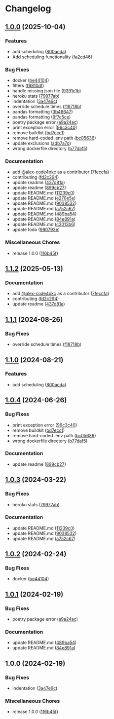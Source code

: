 # Changelog

## [1.0.0](https://github.com/pythoninthegrass/meetup_bot/compare/v1.1.2...v1.0.0) (2025-10-04)


### Features

* add scheduling ([800acda](https://github.com/pythoninthegrass/meetup_bot/commit/800acda371006760724ca67e6b0a70260b39b0b1))
* Add scheduling functionality ([fa2cd46](https://github.com/pythoninthegrass/meetup_bot/commit/fa2cd46d1ca05d11625c31ed70b2e4cd629af397))


### Bug Fixes

* docker ([be44104](https://github.com/pythoninthegrass/meetup_bot/commit/be44104c8caa7197eeb12123873ab64aa7677ef8))
* filters ([f9810df](https://github.com/pythoninthegrass/meetup_bot/commit/f9810df9964bdbc9ac60ca64db36143c4c9c38a7))
* handle missing json file ([9391c1b](https://github.com/pythoninthegrass/meetup_bot/commit/9391c1b0e0fd2fac723e258c1b7ba474c5d7b61d))
* heroku stats ([79977ab](https://github.com/pythoninthegrass/meetup_bot/commit/79977ab5549de6d11d888b229fd3b7f0d1b352e0))
* indentation ([3a47e6c](https://github.com/pythoninthegrass/meetup_bot/commit/3a47e6c245164d085b69cfc9d27081b75a9f308d))
* override schedule times ([f18718b](https://github.com/pythoninthegrass/meetup_bot/commit/f18718b62b403fabf7dce0921c9056dd96defba1))
* pandas formatting ([3b48647](https://github.com/pythoninthegrass/meetup_bot/commit/3b48647ae1fa23598c7ee70d3efdcfe77070050f))
* pandas formatting ([9f7c5ce](https://github.com/pythoninthegrass/meetup_bot/commit/9f7c5ce6d53f2f09230a078961f2314e83840964))
* poetry package error ([a9a24ac](https://github.com/pythoninthegrass/meetup_bot/commit/a9a24ac14d7ef2ce86ed517e744ada7128ebc6d1))
* print exception error ([96c3c40](https://github.com/pythoninthegrass/meetup_bot/commit/96c3c404b1268401f2a4bbfc803f32849cc54d98))
* remove buildkit ([bd7ecc1](https://github.com/pythoninthegrass/meetup_bot/commit/bd7ecc125d188e5bf4fc526f267282dd5492a19d))
* remove hard-coded .env path ([bc05636](https://github.com/pythoninthegrass/meetup_bot/commit/bc056360e81968c7d086fce4744f807b9093c0e3))
* update exclusions ([adb7a7d](https://github.com/pythoninthegrass/meetup_bot/commit/adb7a7d57cfef266f89edc8aa08a4fa6531905fe))
* wrong dockerfile directory ([b77daf5](https://github.com/pythoninthegrass/meetup_bot/commit/b77daf51d5b1ae3d4fae406b3513ae8a201bce30))


### Documentation

* add [@alex-code4okc](https://github.com/alex-code4okc) as a contributor ([7feccfa](https://github.com/pythoninthegrass/meetup_bot/commit/7feccfa439115616c7fdb760c15043ff3e6d858e))
* contributing ([fd2c294](https://github.com/pythoninthegrass/meetup_bot/commit/fd2c294a018e6943b4b6b66af74b8eaa14db0c0c))
* update readme ([437d81a](https://github.com/pythoninthegrass/meetup_bot/commit/437d81a528e7e63b98d8f9ab7e1086d2a11023b7))
* update readme ([899cb27](https://github.com/pythoninthegrass/meetup_bot/commit/899cb279d2ee87acb154edf612e196b6f9b1b541))
* update README.md ([11239c0](https://github.com/pythoninthegrass/meetup_bot/commit/11239c098f59acc35ed006610fd8b4031520f953))
* update README.md ([e270e5e](https://github.com/pythoninthegrass/meetup_bot/commit/e270e5e1bcd2f3a9a7f520ac074c7f687063da27))
* update README.md ([9038532](https://github.com/pythoninthegrass/meetup_bot/commit/903853252fcf1bfa0d28540eed8e1fb45c6ddaa1))
* update README.md ([a752c67](https://github.com/pythoninthegrass/meetup_bot/commit/a752c673f073d8cf355bf399416d8b4dcda05b4b))
* update README.md ([489ba54](https://github.com/pythoninthegrass/meetup_bot/commit/489ba540d873ee79863b57e31ab3fa4fa2f1fcca))
* update README.md ([84e891a](https://github.com/pythoninthegrass/meetup_bot/commit/84e891a468a74532518c95c26190c0f2ade614be))
* update README.md ([c3013b6](https://github.com/pythoninthegrass/meetup_bot/commit/c3013b6b2a953f5992bba588d17f4f7d7f43ee36))
* update todo ([990793e](https://github.com/pythoninthegrass/meetup_bot/commit/990793eba772f638b6c2a8189c6990c8170f78af))


### Miscellaneous Chores

* release 1.0.0 ([116b45f](https://github.com/pythoninthegrass/meetup_bot/commit/116b45f03d246b7ad5cf11f54bb99330311bf1dd))

## [1.1.2](https://github.com/pythoninthegrass/meetup_bot/compare/v1.1.1...v1.1.2) (2025-05-13)


### Documentation

* add [@alex-code4okc](https://github.com/alex-code4okc) as a contributor ([7feccfa](https://github.com/pythoninthegrass/meetup_bot/commit/7feccfa439115616c7fdb760c15043ff3e6d858e))
* contributing ([fd2c294](https://github.com/pythoninthegrass/meetup_bot/commit/fd2c294a018e6943b4b6b66af74b8eaa14db0c0c))
* update readme ([437d81a](https://github.com/pythoninthegrass/meetup_bot/commit/437d81a528e7e63b98d8f9ab7e1086d2a11023b7))

## [1.1.1](https://github.com/pythoninthegrass/meetup_bot/compare/v1.1.0...v1.1.1) (2024-08-26)


### Bug Fixes

* override schedule times ([f18718b](https://github.com/pythoninthegrass/meetup_bot/commit/f18718b62b403fabf7dce0921c9056dd96defba1))

## [1.1.0](https://github.com/pythoninthegrass/meetup_bot/compare/v1.0.4...v1.1.0) (2024-08-21)


### Features

* add scheduling ([800acda](https://github.com/pythoninthegrass/meetup_bot/commit/800acda371006760724ca67e6b0a70260b39b0b1))

## [1.0.4](https://github.com/pythoninthegrass/meetup_bot/compare/v1.0.3...v1.0.4) (2024-06-26)


### Bug Fixes

* print exception error ([96c3c40](https://github.com/pythoninthegrass/meetup_bot/commit/96c3c404b1268401f2a4bbfc803f32849cc54d98))
* remove buildkit ([bd7ecc1](https://github.com/pythoninthegrass/meetup_bot/commit/bd7ecc125d188e5bf4fc526f267282dd5492a19d))
* remove hard-coded .env path ([bc05636](https://github.com/pythoninthegrass/meetup_bot/commit/bc056360e81968c7d086fce4744f807b9093c0e3))
* wrong dockerfile directory ([b77daf5](https://github.com/pythoninthegrass/meetup_bot/commit/b77daf51d5b1ae3d4fae406b3513ae8a201bce30))


### Documentation

* update readme ([899cb27](https://github.com/pythoninthegrass/meetup_bot/commit/899cb279d2ee87acb154edf612e196b6f9b1b541))

## [1.0.3](https://github.com/pythoninthegrass/meetup_bot/compare/v1.0.2...v1.0.3) (2024-03-22)


### Bug Fixes

* heroku stats ([79977ab](https://github.com/pythoninthegrass/meetup_bot/commit/79977ab5549de6d11d888b229fd3b7f0d1b352e0))


### Documentation

* update README.md ([11239c0](https://github.com/pythoninthegrass/meetup_bot/commit/11239c098f59acc35ed006610fd8b4031520f953))
* update README.md ([9038532](https://github.com/pythoninthegrass/meetup_bot/commit/903853252fcf1bfa0d28540eed8e1fb45c6ddaa1))
* update README.md ([a752c67](https://github.com/pythoninthegrass/meetup_bot/commit/a752c673f073d8cf355bf399416d8b4dcda05b4b))

## [1.0.2](https://github.com/pythoninthegrass/meetup_bot/compare/v1.0.1...v1.0.2) (2024-02-24)


### Bug Fixes

* docker ([be44104](https://github.com/pythoninthegrass/meetup_bot/commit/be44104c8caa7197eeb12123873ab64aa7677ef8))

## [1.0.1](https://github.com/pythoninthegrass/meetup_bot/compare/v1.0.0...v1.0.1) (2024-02-19)


### Bug Fixes

* poetry package error ([a9a24ac](https://github.com/pythoninthegrass/meetup_bot/commit/a9a24ac14d7ef2ce86ed517e744ada7128ebc6d1))


### Documentation

* update README.md ([489ba54](https://github.com/pythoninthegrass/meetup_bot/commit/489ba540d873ee79863b57e31ab3fa4fa2f1fcca))
* update README.md ([84e891a](https://github.com/pythoninthegrass/meetup_bot/commit/84e891a468a74532518c95c26190c0f2ade614be))

## 1.0.0 (2024-02-19)


### Bug Fixes

* indentation ([3a47e6c](https://github.com/pythoninthegrass/meetup_bot/commit/3a47e6c245164d085b69cfc9d27081b75a9f308d))


### Miscellaneous Chores

* release 1.0.0 ([116b45f](https://github.com/pythoninthegrass/meetup_bot/commit/116b45f03d246b7ad5cf11f54bb99330311bf1dd))
